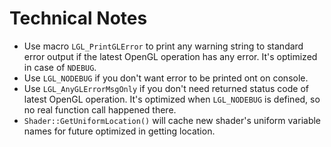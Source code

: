 # Technical Notes

* Use macro `LGL_PrintGLError` to print any warning string to standard error output if the latest OpenGL operation has any error. It's optimized in case of `NDEBUG`.
* Use `LGL_NODEBUG` if you don't want error to be printed ont on console.
* Use `LGL_AnyGLErrorMsgOnly` if you don't need returned status code of latest OpenGL operation. It's optimized when `LGL_NODEBUG` is defined, so no real function call happened there.
* `Shader::GetUniformLocation()` will cache new shader's uniform variable names for future optimized in getting location.

